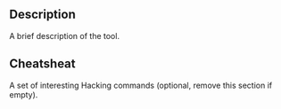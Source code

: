 ## Description

A brief description of the tool.

## Cheatsheat 
A set of interesting Hacking commands (optional, remove this section if empty).
